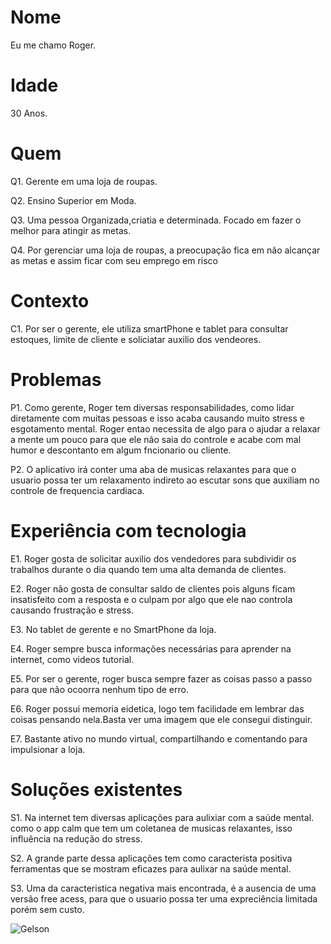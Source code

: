 # Nome
Eu me chamo Roger.

# Idade
30 Anos.

# Quem 
Q1. Gerente em uma loja de roupas.

Q2. Ensino Superior em Moda.

Q3. Uma pessoa Organizada,criatia e determinada. Focado em fazer o melhor para atingir as metas.

Q4. Por gerenciar uma loja de roupas, a preocupação fica em não alcançar as metas e assim ficar com seu emprego em risco

# Contexto
C1. Por ser o gerente, ele utiliza smartPhone e tablet para consultar estoques, limite de cliente e soliciatar auxilio dos vendeores.

# Problemas 
P1. Como gerente, Roger tem diversas responsabilidades, como lidar diretamente com muitas pessoas e isso acaba causando muito stress e esgotamento mental. Roger entao necessita de algo para o ajudar a relaxar a mente um pouco para que ele não saia do controle e acabe com mal humor e descontanto em algum fncionario ou cliente.

P2. O aplicativo irá conter uma aba de musicas relaxantes para que o usuario possa ter um relaxamento indireto ao escutar sons que auxiliam no controle de frequencia cardiaca.

# Experiência com tecnologia 

E1. Roger gosta de solicitar auxilio dos vendedores para subdividir os trabalhos durante o dia quando tem uma alta demanda de clientes. 

E2. Roger não gosta de consultar saldo de clientes pois alguns ficam insatisfeito com a resposta e o culpam por algo que ele nao controla causando frustração e stress.

E3. No tablet de gerente e no SmartPhone da loja.

E4. Roger sempre busca informações necessárias para aprender na internet, como videos tutorial.

E5. Por ser o gerente, roger busca sempre fazer as coisas passo a passo para que não ocoorra nenhum tipo de erro.

E6. Roger possui memoria eidetica, logo tem facilidade em lembrar das coisas pensando nela.Basta ver uma imagem que ele consegui distinguir.

E7. Bastante ativo no mundo virtual, compartilhando e comentando para impulsionar a loja.

# Soluções existentes

S1. Na internet tem diversas aplicações para aulixiar com a saúde mental. como o app calm que tem um coletanea de musicas relaxantes, isso influência na redução do stress.

S2. A grande parte dessa aplicações tem como caracterista positiva ferramentas que se mostram eficazes para aulixar na saúde mental.

S3. Uma da caracteristica negativa mais encontrada, é a ausencia de uma versão free acess, para que o usuario possa ter uma expreciência limitada porém sem custo.


![Gelson](https://github.com/user-attachments/assets/8a67262f-2ea0-483a-a1dd-cbe4f1cbbd2a)

